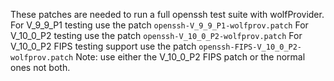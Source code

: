 These patches are needed to run a full openssh test suite with wolfProvider.
For V_9_9_P1 testing use the patch `openssh-V_9_9_P1-wolfprov.patch`
For V_10_0_P2 testing use the patch `openssh-V_10_0_P2-wolfprov.patch`
For V_10_0_P2 FIPS testing support use the patch `openssh-FIPS-V_10_0_P2-wolfprov.patch`
Note: use either the V_10_0_P2 FIPS patch or the normal ones not both.